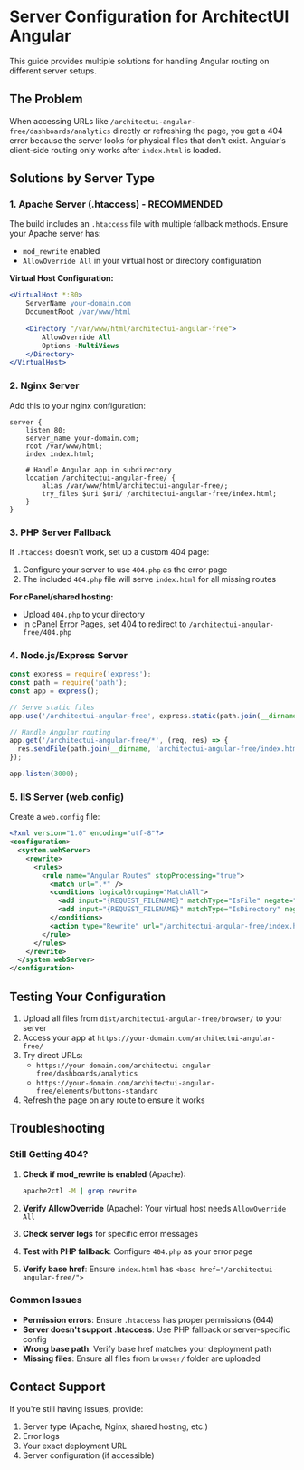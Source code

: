 # Server Configuration for ArchitectUI Angular

This guide provides multiple solutions for handling Angular routing on different server setups.

## The Problem
When accessing URLs like `/architectui-angular-free/dashboards/analytics` directly or refreshing the page, you get a 404 error because the server looks for physical files that don't exist. Angular's client-side routing only works after `index.html` is loaded.

## Solutions by Server Type

### 1. Apache Server (.htaccess) - RECOMMENDED

The build includes an `.htaccess` file with multiple fallback methods. Ensure your Apache server has:

- `mod_rewrite` enabled
- `AllowOverride All` in your virtual host or directory configuration

**Virtual Host Configuration:**
```apache
<VirtualHost *:80>
    ServerName your-domain.com
    DocumentRoot /var/www/html
    
    <Directory "/var/www/html/architectui-angular-free">
        AllowOverride All
        Options -MultiViews
    </Directory>
</VirtualHost>
```

### 2. Nginx Server

Add this to your nginx configuration:

```nginx
server {
    listen 80;
    server_name your-domain.com;
    root /var/www/html;
    index index.html;

    # Handle Angular app in subdirectory
    location /architectui-angular-free/ {
        alias /var/www/html/architectui-angular-free/;
        try_files $uri $uri/ /architectui-angular-free/index.html;
    }
}
```

### 3. PHP Server Fallback

If `.htaccess` doesn't work, set up a custom 404 page:

1. Configure your server to use `404.php` as the error page
2. The included `404.php` file will serve `index.html` for all missing routes

**For cPanel/shared hosting:**
- Upload `404.php` to your directory
- In cPanel Error Pages, set 404 to redirect to `/architectui-angular-free/404.php`

### 4. Node.js/Express Server

```javascript
const express = require('express');
const path = require('path');
const app = express();

// Serve static files
app.use('/architectui-angular-free', express.static(path.join(__dirname, 'architectui-angular-free')));

// Handle Angular routing
app.get('/architectui-angular-free/*', (req, res) => {
  res.sendFile(path.join(__dirname, 'architectui-angular-free/index.html'));
});

app.listen(3000);
```

### 5. IIS Server (web.config)

Create a `web.config` file:

```xml
<?xml version="1.0" encoding="utf-8"?>
<configuration>
  <system.webServer>
    <rewrite>
      <rules>
        <rule name="Angular Routes" stopProcessing="true">
          <match url=".*" />
          <conditions logicalGrouping="MatchAll">
            <add input="{REQUEST_FILENAME}" matchType="IsFile" negate="true" />
            <add input="{REQUEST_FILENAME}" matchType="IsDirectory" negate="true" />
          </conditions>
          <action type="Rewrite" url="/architectui-angular-free/index.html" />
        </rule>
      </rules>
    </rewrite>
  </system.webServer>
</configuration>
```

## Testing Your Configuration

1. Upload all files from `dist/architectui-angular-free/browser/` to your server
2. Access your app at `https://your-domain.com/architectui-angular-free/`
3. Try direct URLs:
   - `https://your-domain.com/architectui-angular-free/dashboards/analytics`
   - `https://your-domain.com/architectui-angular-free/elements/buttons-standard`
4. Refresh the page on any route to ensure it works

## Troubleshooting

### Still Getting 404?

1. **Check if mod_rewrite is enabled** (Apache):
   ```bash
   apache2ctl -M | grep rewrite
   ```

2. **Verify AllowOverride** (Apache):
   Your virtual host needs `AllowOverride All`

3. **Check server logs** for specific error messages

4. **Test with PHP fallback**:
   Configure `404.php` as your error page

5. **Verify base href**:
   Ensure `index.html` has `<base href="/architectui-angular-free/">`

### Common Issues

- **Permission errors**: Ensure `.htaccess` has proper permissions (644)
- **Server doesn't support .htaccess**: Use PHP fallback or server-specific config
- **Wrong base path**: Verify base href matches your deployment path
- **Missing files**: Ensure all files from `browser/` folder are uploaded

## Contact Support

If you're still having issues, provide:
1. Server type (Apache, Nginx, shared hosting, etc.)
2. Error logs
3. Your exact deployment URL
4. Server configuration (if accessible)